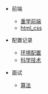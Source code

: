 <!--
 * @Author: your name
 * @Date: 2020-06-15 09:12:02
 * @LastEditTime: 2021-06-08 14:17:40
 * @LastEditors: Please set LastEditors
 * @Description: In User Settings Edit
 * @FilePath: \docsify\docs\_sidebar.md
-->



- 前端
  - [重学前端](web_front/code/重学前端.md)
  - [html_css](web_front/html_css.md)

- 配置记录
  - [环境配置](root/环境配置.md) 
  - [科学技术](sicence/domainBuliding.md)
  
- 面试
  - [算法](algorithm/leetcode.md)
